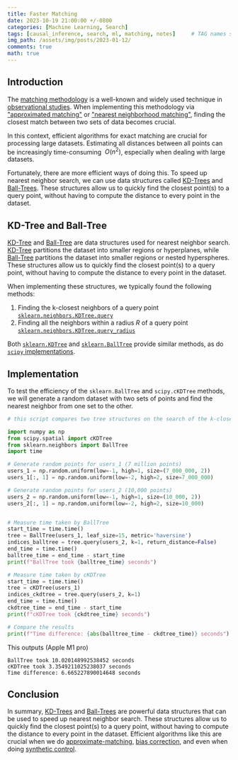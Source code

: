 ```yaml
---
title: Faster Matching 
date: 2023-10-19 21:00:00 +/-0800
categories: [Machine Learning, Search]
tags: [causal_inference, search, ml, matching, notes]     # TAG names should always be lowercase
img_path: /assets/img/posts/2023-01-12/
comments: true
math: true
---
```

## Introduction 

The [matching methodology][1] is a well-known and widely used technique in [observational studies][13]. When implementing this methodology via ["approximated matching"][2] or ["nearest neighborhood matching"][3], finding the closest match between two sets of data becomes crucial.

In this context, efficient algorithms for exact matching are crucial for processing large datasets. Estimating all distances between all points can be increasingly time-consuming $~O(n^{2})$, especially when dealing with large datasets. 

Fortunately, there are more efficient ways of doing this. To speed up nearest neighbor search, we can use data structures called [KD-Trees][4] and [Ball-Trees][5]. These structures allow us to quickly find the closest point(s) to a query point, without having to compute the distance to every point in the dataset.

##  KD-Tree and Ball-Tree

[KD-Tree][4] and [Ball-Tree][5] are data structures used for nearest neighbor search. [KD-Tree][4] partitions the dataset into smaller regions or hyperplanes, while [Ball-Tree][5] partitions the dataset into smaller regions or nested hyperspheres. These structures allow us to quickly find the closest point(s) to a query point, without having to compute the distance to every point in the dataset.

When implementing these structures, we typically found the following methods:

1. Finding the k-closest neighbors of a query point [`sklearn.neighbors.KDTree.query`][6]
2. Finding all the neighbors within a radius $R$ of a query point [`sklearn.neighbors.KDTree.query_radius`][7]

Both [`sklearn.KDTree`][8] and [`sklearn.BallTree`][9] provide similar methods, as do [`scipy` implementations][10].


## Implementation 

To test the efficiency of the `sklearn.BallTree` and `scipy.cKDTree` methods, we will generate a random dataset with two sets of points and find the nearest neighbor from one set to the other.

```python
# this script compares two tree structures on the search of the k-closest neighbors, a very traditional problem on approximated matching 

import numpy as np
from scipy.spatial import cKDTree
from sklearn.neighbors import BallTree
import time

# Generate random points for users_1 (7 million points)
users_1 = np.random.uniform(low=-1, high=1, size=(7_000_000, 2))  
users_1[:, 1] = np.random.uniform(low=-2, high=2, size=7_000_000)  

# Generate random points for users_2 (10,000 points)
users_2 = np.random.uniform(low=-1, high=1, size=(10_000, 2))  
users_2[:, 1] = np.random.uniform(low=-2, high=2, size=10_000)  


# Measure time taken by BallTree
start_time = time.time()
tree = BallTree(users_1, leaf_size=15, metric='haversine')
indices_balltree = tree.query(users_2, k=1, return_distance=False)
end_time = time.time()
balltree_time = end_time - start_time
print(f"BallTree took {balltree_time} seconds")

# Measure time taken by cKDTree
start_time = time.time()
tree = cKDTree(users_1)
indices_ckdtree = tree.query(users_2, k=1)
end_time = time.time()
ckdtree_time = end_time - start_time
print(f"cKDTree took {ckdtree_time} seconds")

# Compare the results
print(f"Time difference: {abs(balltree_time - ckdtree_time)} seconds")
```

This outputs (Apple M1 pro)

    BallTree took 10.020148992538452 seconds
    cKDTree took 3.3549211025238037 seconds
    Time difference: 6.665227890014648 seconds


## Conclusion

In summary, [KD-Trees][4] and [Ball-Trees][5] are powerful data structures that can be used to speed up nearest neighbor search. These structures allow us to quickly find the closest point(s) to a query point, without having to compute the distance to every point in the dataset. Efficient algorithms like this are crucial when we do [approximate-matching][2], [bias correction][11], and even when doing [synthetic control][12].  

[1]:<https://mixtape.scunning.com/05-matching_and_subclassification#exact-matching>
[2]: <https://mixtape.scunning.com/05-matching_and_subclassification#approximate-matching>
[3]: <https://mixtape.scunning.com/05-matching_and_subclassification#nearest-neighbor-covariate-matching>
[4]: <https://en.wikipedia.org/wiki/K-d_tree>
[5]: <https://en.wikipedia.org/wiki/Ball_tree>
[6]: <https://scikit-learn.org/stable/modules/generated/sklearn.neighbors.KDTree.html#sklearn.neighbors.KDTree.query>
[7]: <https://scikit-learn.org/stable/modules/generated/sklearn.neighbors.KDTree.html#sklearn.neighbors.KDTree.query_radius>
[8]:<https://scikit-learn.org/stable/modules/generated/sklearn.neighbors.KDTree.html#sklearn.neighbors.KDTree>
[9]:<https://scikit-learn.org/stable/modules/generated/sklearn.neighbors.BallTree.html#sklearn.neighbors.BallTree>
[10]:<https://docs.scipy.org/doc/scipy/reference/spatial.html#nearest-neighbor-queries>
[11]:<https://mixtape.scunning.com/05-matching_and_subclassification#5-3-2-bias-correction>
[12]:<https://pabloazurduy.github.io/posts/synthetic_control/>
[13]:<https://en.wikipedia.org/wiki/Observational_study>
